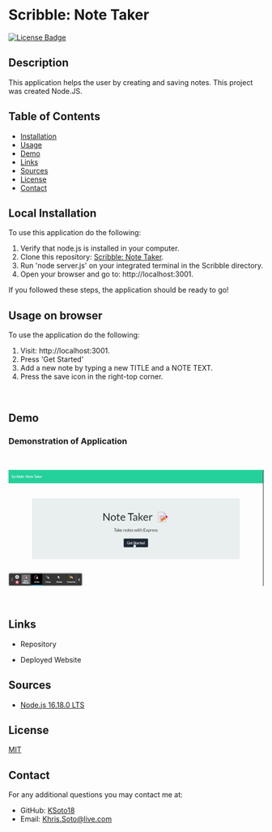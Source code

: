 # Scribble: Note Taker

[![License Badge](https://img.shields.io/badge/license-MIT-success?style=for-the-badge&color=blue)](https://choosealicense.com/licenses/mit/)

## Description

This application helps the user by creating and saving notes. This project was created Node.JS.


## Table of Contents
* [Installation](#local-installation)
* [Usage](#usage-on-browser)
* [Demo](#demo)
* [Links](#links)
* [Sources](#sources)
* [License](#license)
* [Contact](#contact)


## Local Installation

To use this application do the following:
 1. Verify that node.js is installed in your computer.
 2. Clone this repository: [Scribble: Note Taker](https://github.com/KSoto18/Scribble).
 3. Run 'node server.js' on your integrated terminal in the Scribble directory.
 4. Open your browser and go to: http://localhost:3001.


If you followed these steps, the application should be ready to go!


## Usage on browser

To use the application do the following:
 1. Visit: http://localhost:3001.
 2. Press 'Get Started'
 3. Add a new note by typing a new TITLE and a NOTE TEXT.
 4. Press the save icon in the right-top corner.


<br>

 ## Demo
 
 ### Demonstration of Application
<br>

  ![Demo of Application](./public/assets/demo/Note%20Taker.gif)

<br>

 ## Links

  - Repository

  - Deployed Website

 ## Sources
  
  - [Node.js 16.18.0 LTS](https://nodejs.org/en/)

 ## License
 [MIT](https://choosealicense.com/licenses/mit/)


 ## Contact
 For any additional questions you may contact me at: 
 - GitHub: [KSoto18](https://github.com/KSoto18)
 - Email: [Khris.Soto@live.com](mailto:Khris.Soto@live.com)